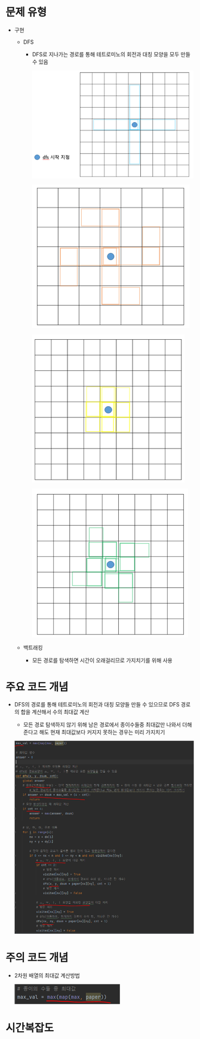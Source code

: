 # 문제 유형
- 구현
  - DFS
    - DFS로 지나가는 경로를 통해 테트로미노의 회전과 대칭 모양을 모두 만들 수 있음

      ![img.png](../../이미지/테트로미노_3.png)

      ![img_1.png](../../이미지/테트로미노_4.png)

      ![img_2.png](../../이미지/테트로미노_5.png)

      ![img_3.png](../../이미지/테트로미노_6.png)
    
  - 백트래킹
    - 모든 경로를 탐색하면 시간이 오래걸리므로 가지치기를 위해 사용

# 주요 코드 개념
- DFS의 경로를 통해 테트로미노의 회전과 대칭 모양들 만들 수 있으므로 DFS 경로의 합을 계산해서 수의 최대값 계산
  - 모든 경로 탐색하지 않기 위해 남은 경로에서 종이수들중 최대값만 나와서 더해준다고 해도 현재 최대값보다 커지지 못하는 경우는 미리 가지치기

  ![img.png](../../이미지/테트로미노_1.png)

# 주의 코드 개념
- 2차원 배열의 최대값 계산방법

  ![img_1.png](../../이미지/테트로미노_2.png)

# 시간복잡도